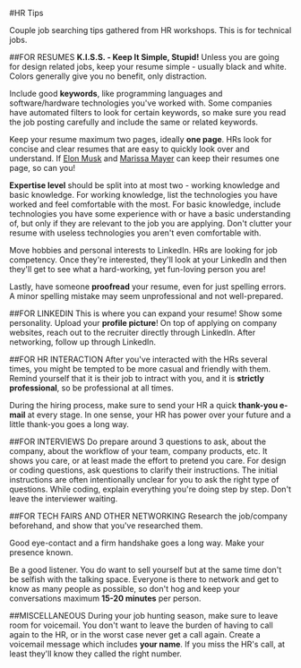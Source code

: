 #HR Tips

Couple job searching tips gathered from HR workshops. This is for technical jobs.

##FOR RESUMES
**K.I.S.S. - Keep It Simple, Stupid!** Unless you are going for design related jobs, keep your resume simple - usually black and white. Colors generally give you no benefit, only distraction. 

Include good **keywords**, like programming languages and software/hardware technologies you've worked with. Some companies have automated filters to look for certain keywords, so make sure you read the job posting carefully and include the same or related keywords.

Keep your resume maximum two pages, ideally **one page**. HRs look for concise and clear resumes that are easy to quickly look over and understand. If [Elon Musk][elonmusk] and [Marissa Mayer][marissamayer] can keep their resumes one page, so can you!

**Expertise level** should be split into at most two - working knowledge and basic knowledge. For working knowledge, list the technologies you have worked and feel comfortable with the most. For basic knowledge, include technologies you have some experience with or have a basic understanding of, but only if they are relevant to the job you are applying. Don't clutter your resume with useless technologies you aren't even comfortable with.

Move hobbies and personal interests to LinkedIn. HRs are looking for job competency. Once they're interested, they'll look at your LinkedIn and then they'll get to see what a hard-working, yet fun-loving person you are!

Lastly, have someone **proofread** your resume, even for just spelling errors. A minor spelling mistake may seem unprofessional and not well-prepared.

##FOR LINKEDIN
This is where you can expand your resume! Show some personality. Upload your **profile picture**!
On top of applying on company websites, reach out to the recruiter directly through LinkedIn. 
After networking, follow up through LinkedIn.

##FOR HR INTERACTION
After you've interacted with the HRs several times, you might be tempted to be more casual and friendly with them. Remind yourself that it is their job to intract with you, and it is **strictly professional**, so be professional at all times.

During the hiring process, make sure to send your HR a quick **thank-you e-mail** at every stage. In one sense, your HR has power over your future and a little thank-you goes a long way.

##FOR INTERVIEWS
Do prepare around 3 questions to ask, about the company, about the workflow of your team, company products, etc. It shows you care, or at least made the effort to pretend you care.
For design or coding questions, ask questions to clarify their instructions. The initial instructions are often intentionally unclear for you to ask the right type of questions. While coding, explain everything you're doing step by step. Don't leave the interviewer waiting.

##FOR TECH FAIRS AND OTHER NETWORKING
Research the job/company beforehand, and show that you've researched them. 

Good eye-contact and a firm handshake goes a long way. Make your presence known.

Be a good listener. You do want to sell yourself but at the same time don't be selfish with the talking space.
Everyone is there to network and get to know as many people as possible, so don't hog and keep your conversations maximum **15-20 minutes** per person. 

##MISCELLANEOUS
During your job hunting season, make sure to leave room for voicemail. You don't want to leave the burden of having to call again to the HR, or in the worst case never get a call again. 
Create a voicemail message which includes **your name**. If you miss the HR's call, at least they'll know they called the right number. 

[elonmusk]: http://static3.businessinsider.com/image/5711368252bcd05b008bd03b-1653-2339/elon%20musk%27s%20re%CC%81sume%CC%81.png "Elon Musk Resume"
[marissamayer]: http://static2.uk.businessinsider.com/image/5797905cdd08951e578b466a-1200/marissa%20mayer%20resume.jpg "Marissa Mayer Resume"